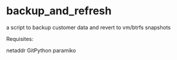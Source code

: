 # backup_and_refresh
a script to backup customer data and revert to vm/btrfs snapshots

Requisites:

netaddr
GitPython
paramiko
